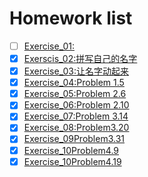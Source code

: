 # Homework list
- [ ] [Exercise_01:]() 
- [x] [Exerscis_02:拼写自己的名字](https://github.com/zwpzwp789/computationalphysics_N2014301020095/blob/master/Exercise_02.md) 
- [x] [Exercise_03:让名字动起来](https://www.zybuluo.com/zwpzwp789/note/498714) 
- [x] [Exercise_04:Problem 1.5](https://www.zybuluo.com/zwpzwp789/note/498714) 
- [x] [Exercise_05:Problem 2.6](https://www.zybuluo.com/zwpzwp789/note/498714) 
- [x] [Exercise_06:Problem 2.10](https://www.zybuluo.com/zwpzwp789/note/498714) 
- [x] [Exercise_07:Problem 3.14](https://www.zybuluo.com/zwpzwp789/note/542549) 
- [x] [Exercise_08:Problem3.20](https://www.zybuluo.com/zwpzwp789/note/565968) 
- [x] [Exercise_09Problem3.31](https://www.zybuluo.com/zwpzwp789/note/573757) 
- [x] [Exercise_10Problem4.9](https://www.zybuluo.com/zwpzwp789/note/581817) 
- [x] [Exercise_10Problem4.19](https://www.zybuluo.com/zwpzwp789/note/591073)
